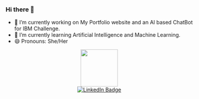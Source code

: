 ### Hi there 👋


- 🔭 I’m currently working on My Portfolio website and an AI based ChatBot for IBM Challenge. 
- 🌱 I’m currently learning Artificial Intelligence and Machine Learning. 
- 😄 Pronouns: She/Her


<div id="header" align="center">
  <img src="https://media.giphy.com/media/M9gbBd9nbDrOTu1Mqx/giphy.gif" width="100"/>
  <div id="badges">
  <a href="https://www.linkedin.com/in/jahnvi-singh-749626212">
    <img src="https://img.shields.io/badge/LinkedIn-blue?style=for-the-badge&logo=linkedin&logoColor=white" alt="LinkedIn Badge"/>
  </a>
  </div>
</div>










<!--
**JahnnviSingh/JahnnviSingh** is a ✨ _special_ ✨ repository because its `README.md` (this file) appears on your GitHub profile.

Here are some ideas to get you started:
- 🤔 I’m looking for help with ...
- 💬 Ask me about ...
- 👯 I’m looking to collaborate on ...
- 📫 How to reach me: jahnnvisingh
- ⚡ Fun fact: ...

-->
